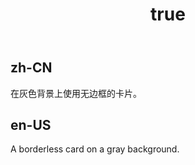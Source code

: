 ﻿---
order: 1
title:
  zh-CN: 无边框 
  en-US: No borde
---

## zh-CN

在灰色背景上使用无边框的卡片。

## en-US

A borderless card on a gray background.

